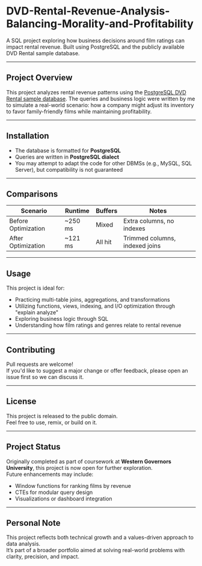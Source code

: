 # DVD-Rental-Revenue-Analysis-Balancing-Morality-and-Profitability
A SQL project exploring how business decisions around film ratings can impact rental revenue. Built using PostgreSQL and the publicly available DVD Rental sample database.

---

## Project Overview

This project analyzes rental revenue patterns using the [PostgreSQL DVD Rental sample database](https://neon.com/postgresql/postgresql-getting-started/postgresql-sample-database). The queries and business logic were written by me to simulate a real-world scenario: how a company might adjust its inventory to favor family-friendly films while maintaining profitability.

---

## Installation

- The database is formatted for **PostgreSQL**
- Queries are written in **PostgreSQL dialect**
- You may attempt to adapt the code for other DBMSs (e.g., MySQL, SQL Server), but compatibility is not guaranteed

---

## Comparisons
| Scenario             | Runtime   | Buffers   | Notes                          |
|----------------------|-----------|-----------|--------------------------------|
| Before Optimization  | ~250 ms   | Mixed     | Extra columns, no indexes      |
| After Optimization   | ~121 ms   | All hit   | Trimmed columns, indexed joins |

---

## Usage

This project is ideal for:
- Practicing multi-table joins, aggregations, and transformations
- Utilizing functions, views, indexing, and I/O optimization through "explain analyze"
- Exploring business logic through SQL
- Understanding how film ratings and genres relate to rental revenue

---

## Contributing

Pull requests are welcome!  
If you'd like to suggest a major change or offer feedback, please open an issue first so we can discuss it.

---

## License

This project is released to the public domain.  
Feel free to use, remix, or build on it.

---

## Project Status

Originally completed as part of coursework at **Western Governors University**, this project is now open for further exploration.  
Future enhancements may include:
- Window functions for ranking films by revenue
- CTEs for modular query design
- Visualizations or dashboard integration

---

## Personal Note

This project reflects both technical growth and a values-driven approach to data analysis.  
It’s part of a broader portfolio aimed at solving real-world problems with clarity, precision, and impact.
